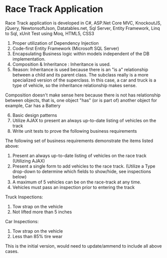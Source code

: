 # Race Track Application
Race Track application is developed in C#, ASP.Net Core MVC, KnockoutJS, jQuery, NewtonsoftJson, Datatables.net, Sql Server, Entity Framework, Linq to Sql, xUnit Test using Moq, HTML5, CSS3

1. Proper utilization of Dependency Injection
2. Code-first Entity Framework (Microsoft SQL Server)
3. Encapsulating Business logic within models independent of the DB
implementation.
4. Composition & Inheritance : Inheritance is used. 
5. Reason: Inheritance is used because there is an "is a" relationship between a child and its parent class.
The subclass really is a more specialized version of the superclass. 
In this case, a car and truck is a type of vehicle, so the inheritance relationship makes sense.

Composition doesn't make sense here because there is not has relationship between objects, that is, one object "has" (or is part of) another object for example, Car has a Battery

6. Basic design patterns
7. Utilize AJAX to present an always up-to-date listing of vehicles on the track
8. Write unit tests to prove the following business requirements

The following set of business requirements demonstrate the items
listed above:
1. Present an always up-to-date listing of vehicles on the race track (Utilizing AJAX)
2. Present a single form to add vehicles to the race track. (Utilize a Type drop-down
to determine which fields to show/hide, see inspections below)
3. A maximum of 5 vehicles can be on the race-track at any time.
4. Vehicles must pass an inspection prior to entering the track

Truck Inspections:
1. Tow strap on the vehicle
2. Not lifted more than 5 inches

Car Inspections:
1. Tow strap on the vehicle
2. Less than 85% tire wear

This is the initial version, would need to update/ammend to include all above cases.
